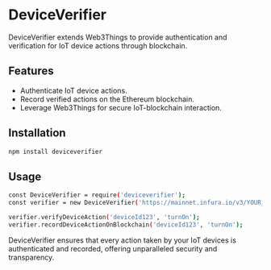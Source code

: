 # DeviceVerifier

DeviceVerifier extends Web3Things to provide authentication and verification for IoT device actions through blockchain.

## Features

- Authenticate IoT device actions.
- Record verified actions on the Ethereum blockchain.
- Leverage Web3Things for secure IoT-blockchain interaction.

## Installation

```bash
npm install deviceverifier


```

## Usage

```bash
const DeviceVerifier = require('deviceverifier');
const verifier = new DeviceVerifier('https://mainnet.infura.io/v3/YOUR_PROJECT_ID', 'mqtt://broker.hivemq.com');

verifier.verifyDeviceAction('deviceId123', 'turnOn');
verifier.recordDeviceActionOnBlockchain('deviceId123', 'turnOn');


```
DeviceVerifier ensures that every action taken by your IoT devices is authenticated and recorded, offering unparalleled security and transparency.